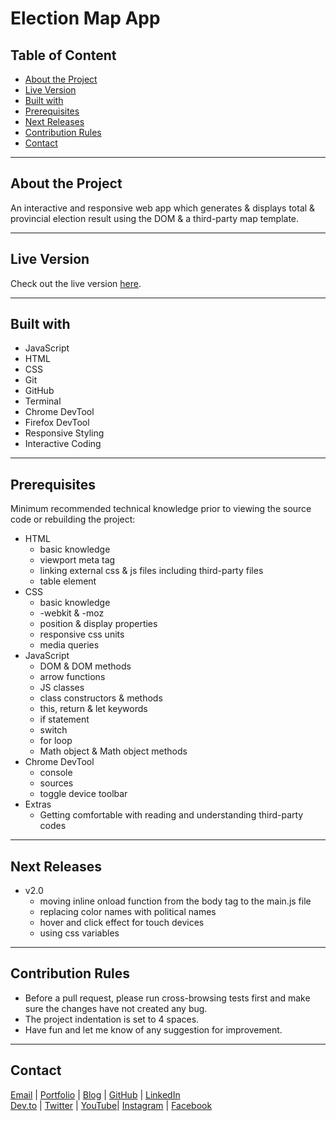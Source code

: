 # Election Map App


<!-- table of content -->
## Table of Content

* [About the Project](#about-the-project)
* [Live Version](#live-version)
* [Built with](#built-with)
* [Prerequisites](#prerequisites)
* [Next Releases](#next-releases)
* [Contribution Rules](#contribution-rules)
* [Contact](#contact)

---
<!-- about -->
## About the Project

An interactive and responsive web app which generates & displays total & provincial election result using the DOM & a third-party map template.

---
<!-- live version -->
## Live Version

Check out the live version [here](https://ali-shariatii.github.io/election-map/).

---
<!-- built -->
## Built with

* JavaScript
* HTML
* CSS
* Git
* GitHub
* Terminal
* Chrome DevTool
* Firefox DevTool
* Responsive Styling
* Interactive Coding

---
<!-- prerequisites -->
## Prerequisites

Minimum recommended technical knowledge prior to viewing the source code or rebuilding the project:

* HTML
    * basic knowledge
    * viewport meta tag
    * linking external css & js files including third-party files
    * table element
* CSS
    * basic knowledge
    * -webkit & -moz
    * position & display properties
    * responsive css units
    * media queries
* JavaScript
    * DOM & DOM methods
    * arrow functions
    * JS classes
    * class constructors & methods
    * this, return & let keywords
    * if statement
    * switch
    * for loop
    * Math object & Math object methods
* Chrome DevTool
    * console
    * sources
    * toggle device toolbar
* Extras
    * Getting comfortable with reading and understanding third-party codes

---
<!-- new releases -->
## Next Releases

* v2.0
    * moving inline onload function from the body tag to the main.js file
    * replacing color names with political names
    * hover and click effect for touch devices
    * using css variables 

---
<!-- contribution -->
## Contribution Rules

* Before a pull request, please run cross-browsing tests first and make sure the changes have not created any bug.
* The project indentation is set to 4 spaces.
* Have fun and let me know of any suggestion for improvement.

---
<!-- contact -->
## Contact

[Email](mailto:a.shariatii91@gmail.com) | [Portfolio](https://alishariatii.com/) | [Blog](https://blog.alishariatii.com/) | [GitHub](https://github.com/ali-shariatii/) | [LinkedIn](https://www.linkedin.com/in/ali-shariatii/)  
[Dev.to](https://dev.to/alishariatii) | [Twitter](https://twitter.com/a_shariatii) | [YouTube](https://www.youtube.com/channel/UCtMqKuobuxPU_9ZIp8vZXgw)| [Instagram](https://www.instagram.com/web_block/)  | [Facebook](https://www.facebook.com/webblokk)


<!-- 
Guidelines
    https://www.markdownguide.org/basic-syntax/#reference-style-links
    https://guides.github.com/pdfs/markdown-cheatsheet-online.pdf 
-->